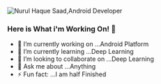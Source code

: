![Nurul Haque Saad,Android Developer](https://i.imgur.com/wUMChXU.png)

### Here is What i'm Working On! 👋


- 🔭 I’m currently working on ...Android Platform
- 🌱 I’m currently learning ...Deep Learning
- 👯 I’m looking to collaborate on ...Deep Learning
- 💬 Ask me about ...Anything
- ⚡ Fun fact: ...I am half Finished
